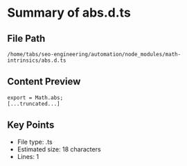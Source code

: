 # Summary of abs.d.ts
  
## File Path
`/home/tabs/seo-engineering/automation/node_modules/math-intrinsics/abs.d.ts`

## Content Preview
```
export = Math.abs;
[...truncated...]
```

## Key Points
- File type: .ts
- Estimated size: 18 characters
- Lines: 1
